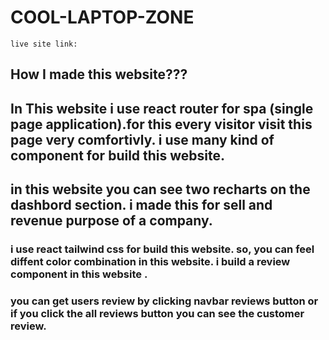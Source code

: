 #  COOL-LAPTOP-ZONE

    live site link: 
## How I made this website???

## In This website i use react router for spa (single page application).for this every visitor visit this page very comfortivly. i use many kind of component for build this website.

## in this website you can see two recharts on the dashbord section. i made this for sell and revenue purpose of a company.


### i use react tailwind css for build this website. so, you can feel diffent color combination in this website. i build a review component in this website .


 ### you can get users review by clicking navbar reviews button or if you click the all reviews button you can see the customer review.